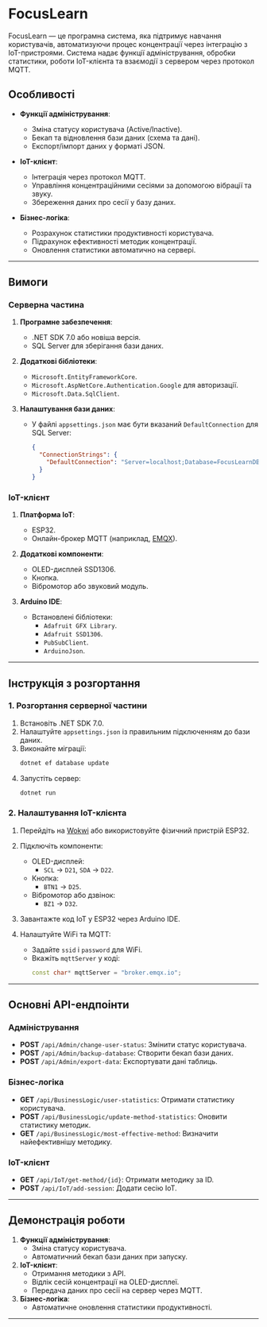 # FocusLearn

FocusLearn — це програмна система, яка підтримує навчання користувачів, автоматизуючи процес концентрації через інтеграцію з IoT-пристроями. Система надає функції адміністрування, обробки статистики, роботи IoT-клієнта та взаємодії з сервером через протокол MQTT.

## Особливості

- **Функції адміністрування**:
  - Зміна статусу користувача (Active/Inactive).
  - Бекап та відновлення бази даних (схема та дані).
  - Експорт/імпорт даних у форматі JSON.

- **IoT-клієнт**:
  - Інтеграція через протокол MQTT.
  - Управління концентраційними сесіями за допомогою вібрації та звуку.
  - Збереження даних про сесії у базу даних.

- **Бізнес-логіка**:
  - Розрахунок статистики продуктивності користувача.
  - Підрахунок ефективності методик концентрації.
  - Оновлення статистики автоматично на сервері.

---

## Вимоги

### Серверна частина
1. **Програмне забезпечення**:
   - .NET SDK 7.0 або новіша версія.
   - SQL Server для зберігання бази даних.

2. **Додаткові бібліотеки**:
   - `Microsoft.EntityFrameworkCore`.
   - `Microsoft.AspNetCore.Authentication.Google` для авторизації.
   - `Microsoft.Data.SqlClient`.

3. **Налаштування бази даних**:
   - У файлі `appsettings.json` має бути вказаний `DefaultConnection` для SQL Server:
     ```json
     {
       "ConnectionStrings": {
         "DefaultConnection": "Server=localhost;Database=FocusLearnDB;Trusted_Connection=True;MultipleActiveResultSets=true"
       }
     }
     ```

### IoT-клієнт
1. **Платформа IoT**:
   - ESP32.
   - Онлайн-брокер MQTT (наприклад, [EMQX](https://www.emqx.com/en/mqtt/public-mqtt5-broker)).

2. **Додаткові компоненти**:
   - OLED-дисплей SSD1306.
   - Кнопка.
   - Вібромотор або звуковий модуль.

3. **Arduino IDE**:
   - Встановлені бібліотеки:
     - `Adafruit GFX Library`.
     - `Adafruit SSD1306`.
     - `PubSubClient`.
     - `ArduinoJson`.

---

## Інструкція з розгортання

### 1. Розгортання серверної частини

1. Встановіть .NET SDK 7.0.
2. Налаштуйте `appsettings.json` із правильним підключенням до бази даних.
3. Виконайте міграції:
   ```bash
   dotnet ef database update
   ```
4. Запустіть сервер:
   ```bash
   dotnet run
   ```

### 2. Налаштування IoT-клієнта

1. Перейдіть на [Wokwi](https://wokwi.com/) або використовуйте фізичний пристрій ESP32.
2. Підключіть компоненти:
   - OLED-дисплей:
     - `SCL` -> `D21`, `SDA` -> `D22`.
   - Кнопка:
     - `BTN1` -> `D25`.
   - Вібромотор або дзвінок:
     - `BZ1` -> `D32`.
3. Завантажте код IoT у ESP32 через Arduino IDE.

4. Налаштуйте WiFi та MQTT:
   - Задайте `ssid` і `password` для WiFi.
   - Вкажіть `mqttServer` у коді:
     ```cpp
     const char* mqttServer = "broker.emqx.io";
     ```

---

## Основні API-ендпоінти

### Адміністрування
- **POST** `/api/Admin/change-user-status`: Змінити статус користувача.
- **POST** `/api/Admin/backup-database`: Створити бекап бази даних.
- **POST** `/api/Admin/export-data`: Експортувати дані таблиць.

### Бізнес-логіка
- **GET** `/api/BusinessLogic/user-statistics`: Отримати статистику користувача.
- **POST** `/api/BusinessLogic/update-method-statistics`: Оновити статистику методик.
- **GET** `/api/BusinessLogic/most-effective-method`: Визначити найефективнішу методику.

### IoT-клієнт
- **GET** `/api/IoT/get-method/{id}`: Отримати методику за ID.
- **POST** `/api/IoT/add-session`: Додати сесію IoT.

---

## Демонстрація роботи

1. **Функції адміністрування**:
   - Зміна статусу користувача.
   - Автоматичний бекап бази даних при запуску.
2. **IoT-клієнт**:
   - Отримання методики з API.
   - Відлік сесій концентрації на OLED-дисплеї.
   - Передача даних про сесії на сервер через MQTT.
3. **Бізнес-логіка**:
   - Автоматичне оновлення статистики продуктивності.

---
